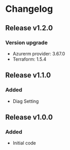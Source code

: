 # Changelog

## Release v1.2.0

### Version upgrade
- Azurerm provider: 3.67.0
- Terraform: 1.5.4
   
## Release v1.1.0

### Added
- Diag Setting
   
## Release v1.0.0

### Added
- Initial code
   